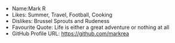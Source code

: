 - Name:Mark R
- Likes: Summer, Travel, Football, Cooking
- Dislikes: Brussel Sprouts and Rudeness
- Favourite Quote: Life is either a great adventure or nothing at all
- GitHub Profile URL: https://github.com/markrea
